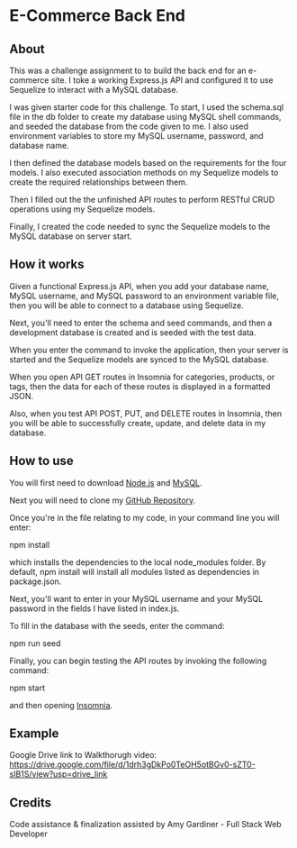 
# E-Commerce Back End

## About

This was a challenge assignment to to build the back end for an e-commerce site. I toke a working Express.js API and configured it to use Sequelize to interact with a MySQL database.

I was given starter code for this challenge. To start, I used the schema.sql file in the db folder to create my database using MySQL shell commands, and seeded the database from the code given to me. I also used environment variables to store my MySQL username, password, and database name.

I then defined the database models based on the requirements for the four models. I also executed association methods on my Sequelize models to create the required relationships between them.

Then I filled out the the unfinished API routes to perform RESTful CRUD operations using my Sequelize models.

Finally, I created the code needed to sync the Sequelize models to the MySQL database on server start.

## How it works

Given a functional Express.js API, when you add your database name, MySQL username, and MySQL password to an environment variable file, then you will be able to connect to a database using Sequelize.

Next, you'll need to enter the schema and seed commands, and then a development database is created and is seeded with the test data.

When you enter the command to invoke the application, then your server is started and the Sequelize models are synced to the MySQL database.

When you open API GET routes in Insomnia for categories, products, or tags, then the data for each of these routes is displayed in a formatted JSON.

Also, when you test API POST, PUT, and DELETE routes in Insomnia, then you will be able to successfully create, update, and delete data in my database.

## How to use

You will first need to download [Node.js](https://coding-boot-camp.github.io/full-stack/nodejs/how-to-install-nodejs) and [MySQL](https://coding-boot-camp.github.io/full-stack/mysql/mysql-installation-guide).

Next you will need to clone my [GitHub Repository](https://github.com/Lyman17/E-commerce-Back-End).

Once you're in the file relating to my code, in your command line you will enter:

npm install

which installs the dependencies to the local node_modules folder. By default, npm install will install all modules listed as dependencies in package.json.

Next, you'll want to enter in your MySQL username and your MySQL password in the fields I have listed in index.js.

To fill in the database with the seeds, enter the command:

npm run seed

Finally, you can begin testing the API routes by invoking the following command:

npm start

and then opening [Insomnia](https://insomnia.rest/download).

## Example

Google Drive link to Walkthorugh video:
https://drive.google.com/file/d/1drh3gDkPo0TeOH5otBGv0-sZT0-sIB1S/view?usp=drive_link

 

## Credits
Code assistance & finalization assisted by Amy Gardiner - Full Stack Web Developer
